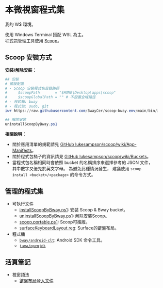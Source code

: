 本微視窗程式集
=======

我的 W$ 環境。

使用 Windows Terminal 搭配 WSL 為主。<br>
程式包管理工具使用 [Scoop](https://scoop.sh)。


## Scoop 安裝方式

**安裝/解除安裝：**

```powershell
## 安裝
# 預設配置
# - Scoop 安裝程式包目錄路徑
#     $scoopPath       = "$HOME\Desktop\apps\scoop"
#     $scoopGlobalPath = "" # 不設置全域路徑
# - 程式桶: bway
# - 程式包: sudo, git
iwr https://raw.githubusercontent.com/BwayCer/scoop-bway.env/main/bin/installScoopByBway.ps1 | iex

## 解除安裝
uninstallScoopByBway.ps1
```

**相關說明：**

  * 關於應用清單的規範請見 [GitHub lukesampson/scoop/wiki/App-Manifests](https://github.com/lukesampson/scoop/wiki/App-Manifests)。
  * 關於程式包桶子的資訊請見 [GitHub lukesampson/scoop/wiki/Buckets](https://github.com/lukesampson/scoop/wiki/Buckets)。
  * 當程式包名稱相同時會依照 bucket 的名稱排序來選擇參考的 JSON 文件，
    其中數字又優先於英文字母。
    為避免此種情況發生，
    建議使用 `scoop install <bucket>/<package>` 的命令方式。


## 管理的程式集

* 可執行文件
  * [installScoopByBway.ps1](./bin/installScoopByBway.ps1): 安裝 Scoop & Bway bucket。
  * [uninstallScoopByBway.ps1](./bin/uninstallScoopByBway.ps1): 解除安裝Scoop。
  * [scoop.portable.ps1](./bin/scoop.portable.ps1): Scoop可攜版。
  * [surfaceKeyboardLayout.reg](./bin/surfaceKeyboardLayout.reg): Surface的鍵盤布局。
* 程式桶
  * [`bway/android-clt`](./looseLeaf/bucket/android-clt.md): Android SDK 命令工具。
  * [`java/openjdk`](https://github.com/ScoopInstaller/Java/blob/master/bucket/openjdk.json)


## 活頁筆記

* 視窗語法
  * [鍵盤布局登入文件](./looseLeaf/windowsCode/keyboardLayoutRegistry.md)

